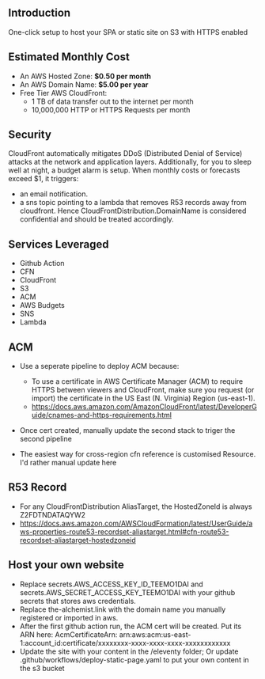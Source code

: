 ## Introduction
One-click setup to host your SPA or static site on S3 with HTTPS enabled

## Estimated Monthly Cost
* An AWS Hosted Zone: **$0.50 per month**
* An AWS Domain Name: **$5.00 per year**
* Free Tier AWS CloudFront:
    - 1 TB of data transfer out to the internet per month
    - 10,000,000 HTTP or HTTPS Requests per month

## Security

CloudFront automatically mitigates DDoS (Distributed Denial of Service) attacks at the network and application layers. Additionally, for you to sleep well at night, a budget alarm is setup. When monthly costs or forecasts exceed $1, it triggers:
- an email notification.
- a sns topic pointing to a lambda that removes R53 records away from cloudfront. Hence CloudFrontDistribution.DomainName is considered confidential and should be treated accordingly.

## Services Leveraged
- Github Action
- CFN
- CloudFront
- S3
- ACM
- AWS Budgets
- SNS
- Lambda

## ACM

* Use a seperate pipeline to deploy ACM because:
    - To use a certificate in AWS Certificate Manager (ACM) to require HTTPS between viewers and CloudFront, make sure you request (or import) the certificate in the US East (N. Virginia) Region (us-east-1).
    - https://docs.aws.amazon.com/AmazonCloudFront/latest/DeveloperGuide/cnames-and-https-requirements.html

* Once cert created, manually update the second stack to triger the second pipeline
* The easiest way for cross-region cfn reference is customised Resource. I'd rather manual update here

## R53 Record

* For any CloudFrontDistribution AliasTarget, the HostedZoneId is always Z2FDTNDATAQYW2
* https://docs.aws.amazon.com/AWSCloudFormation/latest/UserGuide/aws-properties-route53-recordset-aliastarget.html#cfn-route53-recordset-aliastarget-hostedzoneid

## Host your own website
- Replace secrets.AWS_ACCESS_KEY_ID_TEEMO1DAI and secrets.AWS_SECRET_ACCESS_KEY_TEEMO1DAI with your github secrets that stores aws credentials.
- Replace the-alchemist.link with the domain name you manually registered or imported in aws.
- After the first github action run, the ACM cert will be created. Put its ARN here: AcmCertificateArn: arn:aws:acm:us-east-1:account_id:certificate/xxxxxxxx-xxxx-xxxx-xxxx-xxxxxxxxxxxx
- Update the site with your content in the /eleventy folder; Or update .github/workflows/deploy-static-page.yaml to put your own content in the s3 bucket
